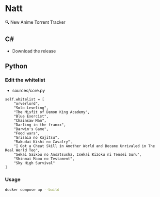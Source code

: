 # Natt
🔍 New Anime Torrent Tracker

## C#
- Download the release

## Python

### Edit the whitelist
- sources/core.py
```
self.whitelist = [
    "orverlord",
    "Solo Leveling",
    "The Misfit of Demon King Academy",
    "Blue Exorcist",
    "Chainsaw Man",
    "Darling in the franxx",
    "Darwin's Game",
    "Food wars",
    "Grisaia no Kajitsu",
    "Rakudai Kishi no Cavalry",
    "I Got a Cheat Skill in Another World and Became Unrivaled in The Real World Too",
    "Sekai Saikou no Ansatsusha, Isekai Kizoku ni Tensei Suru",
    "Shinmai Maou no Testament",
    "Sky High Survival"
]
```

### Usage
```BASH
docker compose up --build
```

